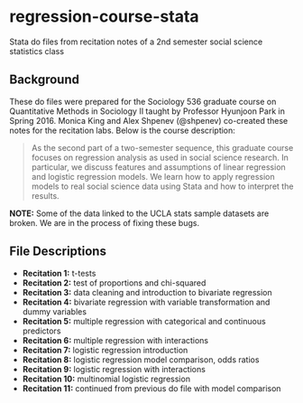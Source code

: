 # regression-course-stata
Stata do files from recitation notes of a 2nd semester social science statistics class

Background
---------
These do files were prepared for the Sociology 536 graduate course on Quantitative Methods in Sociology II taught by Professor Hyunjoon Park in Spring 2016. Monica King and Alex Shpenev (@shpenev) co-created these notes for the recitation labs. Below is the course description:

>As the second part of a two-semester sequence, this graduate course focuses on regression analysis as used in social science research. In particular, we discuss features and assumptions of linear regression and logistic regression models. We learn how to apply regression models to real social science data using Stata and how to interpret the results.

**NOTE:** Some of the data linked to the UCLA stats sample datasets are broken. We are in the process of fixing these bugs.  


File Descriptions
--------
- **Recitation 1:** t-tests
- **Recitation 2:** test of proportions and chi-squared
- **Recitation 3:** data cleaning and introduction to bivariate regression
- **Recitation 4:** bivariate regression with variable transformation and dummy variables
- **Recitation 5:** multiple regression with categorical and continuous predictors
- **Recitation 6:** multiple regression with interactions
- **Recitation 7:** logistic regression introduction
- **Recitation 8:** logistic regression model comparison, odds ratios
- **Recitation 9:** logistic regression with interactions
- **Recitation 10:** multinomial logistic regression 
- **Recitation 11:** continued from previous do file with model comparison
